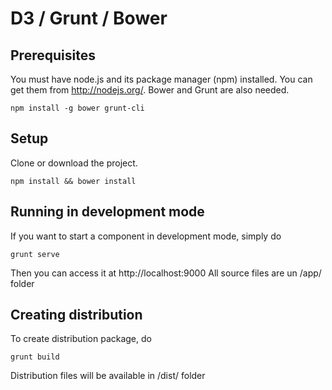 # D3 / Grunt / Bower 

## Prerequisites

You must have node.js and its package manager (npm) installed. You can get them from http://nodejs.org/.
Bower and Grunt are also needed.
```
npm install -g bower grunt-cli
```

## Setup
Clone or download the project.

```
npm install && bower install
```

## Running in development mode

If you want to start a component in development mode, simply do

```
grunt serve
```
Then you can access it at http://localhost:9000
All source files are un /app/ folder

## Creating distribution

To create distribution package, do

```
grunt build
```

Distribution files will be available in /dist/ folder 
